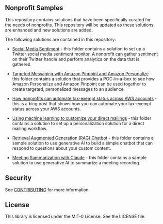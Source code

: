 ## Nonprofit Samples

This repository contains solutions that have been specifically curated for the needs of nonprofits. This repository will be updated as these solutions are enhanced and new solutions are added.

The following solutions are contained in this repository:
* [Social Media Sentiment](Social_Media_Sentiment/README.md) - this folder contains a solution to set up a Twitter social media sentiment monitor. A nonprofit can gather sentiment on their Twitter handle and perform analytics on the data that is gathered.

* [Targeted Messaging with Amazon Pinpoint and Amazon Personalize](Targeted_Messaging_With_Pinpoint_and_Personalize/README.md) - this folder contains a solution that provides a POC-in-a-box to see how Amazon Personalize and Amazon Pinpoint can be used together to create targeted, personalized messages to an audience.

* [How nonprofits can automate tax-exempt status across AWS accounts](https://aws.amazon.com/blogs/publicsector/how-nonprofits-can-automate-tax-exempt-status-across-aws-accounts/) - this is a blog post that shows how you can automate your tax-exempt status across your AWS accounts.

* [Using machine learning to customize your direct mailings](DirectMailing_With_Amazon_Personalize/README.md) - this folder contains a solution to set up a personalization solution for a direct mailing workflow.

* [Retrieval Augmented Generation (RAG) Chatbot](RAG_Chatbot/README.md) - this folder contains a sample solution to use generative AI to build a simple chatbot that can respond to questions about your custom content.

* [Meeting Summarization with Claude](Meeting_Summarization/README.md) - this folder contains a sample solution to use generative AI to summarize a meeting recording.

## Security

See [CONTRIBUTING](CONTRIBUTING.md#security-issue-notifications) for more information.

## License

This library is licensed under the MIT-0 License. See the LICENSE file.

